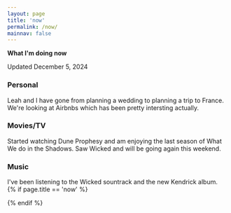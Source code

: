```yaml
---
layout: page
title: 'now'
permalink: /now/
mainnav: false
---
```


__What I'm doing now__

Updated December 5, 2024

### Personal
Leah and I have gone from planning a wedding to planning a trip to France. We're looking at Airbnbs which has been pretty intersting actually.

### Movies/TV
Started watching Dune Prophesy and am enjoying the last season of What We do in the Shadows.
Saw Wicked and will be going again this weekend.

### Music
I've been listening to the Wicked sountrack and the new Kendrick album.
{% if page.title == 'now' %}
<script type="text/javascript">

fetch('../../.netlify/functions/hide-token')
    .then(response => response.json())
    .then(data => {
        // console.log(data.message)
        const api_key = data.message
        const MY_USERNAME = 'cshmes';
        const request = new XMLHttpRequest();
        // console.log(api_key)
        request.open('GET', 'https://ws.audioscrobbler.com/2.0/?method=user.getrecenttracks&user='+[MY_USERNAME]+'&api_key='+api_key+'&format=json');
        request.send(); 

        request.onload = () => {
            if (request.status === 200) {
                // console.log("Success");

                var track = JSON.parse(request.response).recenttracks.track[0];
                var song = track.name;
                var artist = track.artist['#text'];
                var album = track.album['#text'];

                const container = document.getElementById('result');
                container.innerHTML = 'Last listed to 🎵 ' + song + ' - <i>' + artist + '</i> - <u>' + album + "</u> 🎵 is the as scrobbled by <a href='https://last.fm/user/cshmes'>last.fm</a>"; 
                // console.log(JSON.parse(request.response).recenttracks.track[0]);  
            } 
        };

        request.onerror = () => {
        console.log("error")
        };
    })

</script>
<div id="result"></div>
{% endif %}